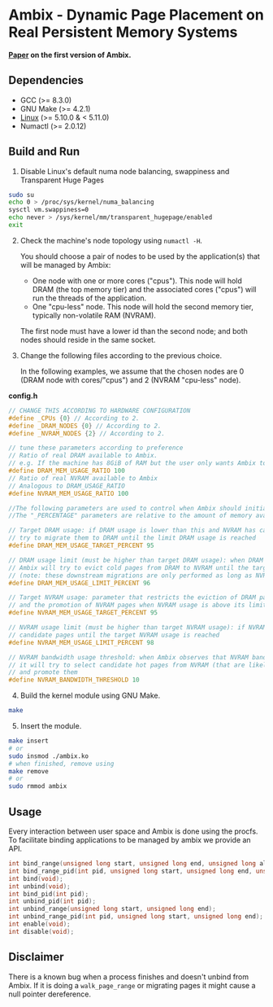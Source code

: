 # Ambix - Dynamic Page Placement on Real Persistent Memory Systems
**[Paper](https://arxiv.org/abs/2112.12685) on the first version of Ambix.**

## Dependencies
- GCC (>= 8.3.0)
- GNU Make (>= 4.2.1)
- [Linux](https://cdn.kernel.org/pub/linux/kernel/v5.x/linux-5.10.tar.xz) (>= 5.10.0 & < 5.11.0)
- Numactl (>= 2.0.12)

## Build and Run
1. Disable Linux's default numa node balancing, swappiness and Transparent Huge Pages
```sh
sudo su
echo 0 > /proc/sys/kernel/numa_balancing
sysctl vm.swappiness=0
echo never > /sys/kernel/mm/transparent_hugepage/enabled
exit
```
2. Check the machine's node topology using `numactl -H`.
   
   You should choose a pair of nodes to be used by the application(s) that will be managed by Ambix:

   - One node with one or more cores ("cpus"). This node will hold DRAM (the top memory tier) and the associated cores ("cpus") will run the threads of the application.
   - One "cpu-less" node. This node will hold the second memory tier, typically non-volatile RAM (NVRAM).
   
   The first node must have a lower id than the second node; and both nodes should reside in the same socket.
   
4. Change the following files according to the previous choice.

   In the following examples, we assume that the chosen nodes are 0 (DRAM node with cores/"cpus") and 2 (NVRAM "cpu-less" node).

**config.h**
```C
// CHANGE THIS ACCORDING TO HARDWARE CONFIGURATION
#define _CPUs {0} // According to 2.
#define _DRAM_NODES {0} // According to 2.
#define _NVRAM_NODES {2} // According to 2.

// tune these parameters according to preference
// Ratio of real DRAM available to Ambix.
// e.g. If the machine has 8GiB of RAM but the user only wants Ambix to see 4GiB, this parameter should be set to 50
#define DRAM_MEM_USAGE_RATIO 100
// Ratio of real NVRAM available to Ambix
// Analogous to DRAM_USAGE_RATIO
#define NVRAM_MEM_USAGE_RATIO 100

//The following parameters are used to control when Ambix should initiate page migration between memory tiers
//The "_PERCENTAGE" parameters are relative to the amount of memory available to Ambix at each node

// Target DRAM usage: if DRAM usage is lower than this and NVRAM has candidate pages, Ambix will
// try to migrate them to DRAM until the limit DRAM usage is reached
#define DRAM_MEM_USAGE_TARGET_PERCENT 95

// DRAM usage limit (must be higher than target DRAM usage): when DRAM usage exceeds this limit,
// Ambix will try to evict cold pages from DRAM to NVRAM until the target DRAM usage is reached
// (note: these downstream migrations are only performed as long as NVRAM usage is below the target NVRAM usage).
#define DRAM_MEM_USAGE_LIMIT_PERCENT 96

// Target NVRAM usage: parameter that restricts the eviction of DRAM pages (see description of DRAM usage limit)
// and the promotion of NVRAM pages when NVRAM usage is above its limit (see next)
#define NVRAM_MEM_USAGE_TARGET_PERCENT 95

// NVRAM usage limit (must be higher than target NVRAM usage): if NVRAM usage is above this limit and DRAM usage is below its target, Ambix will promote enough
// candidate pages until the target NVRAM usage is reached
#define NVRAM_MEM_USAGE_LIMIT_PERCENT 98

// NVRAM bandwidth usage threshold: when Ambix observes that NVRAM bandwidth usage is above this threshold,
// it will try to select candidate hot pages from NVRAM (that are likely to contribute to the high NVRAM bandwidth usage)
// and promote them
#define NVRAM_BANDWIDTH_THRESHOLD 10
```
4. Build the kernel module using GNU Make.
```sh
make
```
5. Insert the module.
```sh
make insert
# or
sudo insmod ./ambix.ko
# when finished, remove using
make remove
# or
sudo rmmod ambix
```

## Usage
Every interaction between user space and Ambix is done using the procfs. To facilitate
binding applications to be managed by ambix we provide an API.
```C
int bind_range(unsigned long start, unsigned long end, unsigned long allocation_site, unsigned long size);
int bind_range_pid(int pid, unsigned long start, unsigned long end, unsigned long allocation_site, unsigned long size);
int bind(void);
int unbind(void);
int bind_pid(int pid);
int unbind_pid(int pid);
int unbind_range(unsigned long start, unsigned long end);
int unbind_range_pid(int pid, unsigned long start, unsigned long end);
int enable(void);
int disable(void);
```

## Disclaimer
There is a known bug when a process finishes and doesn't unbind from Ambix. If it is doing a `walk_page_range` or migrating pages it might cause a null pointer dereference.
